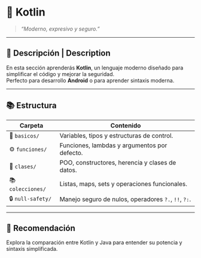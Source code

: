 # 🧩 Kotlin

> _“Moderno, expresivo y seguro.”_

---

## 🧩 Descripción | Description

En esta sección aprenderás **Kotlin**, un lenguaje moderno diseñado para simplificar el código y mejorar la seguridad.  
Perfecto para desarrollo **Android** o para aprender sintaxis moderna.

---

## 📚 Estructura

| Carpeta | Contenido |
|----------|------------|
| 🧠 `basicos/` | Variables, tipos y estructuras de control. |
| ⚙️ `funciones/` | Funciones, lambdas y argumentos por defecto. |
| 🧱 `clases/` | POO, constructores, herencia y clases de datos. |
| 📚 `colecciones/` | Listas, maps, sets y operaciones funcionales. |
| 🔒 `null-safety/` | Manejo seguro de nulos, operadores `?.`, `!!`, `?:`. |

---

## 🧠 Recomendación
Explora la comparación entre Kotlin y Java para entender su potencia y sintaxis simplificada.
